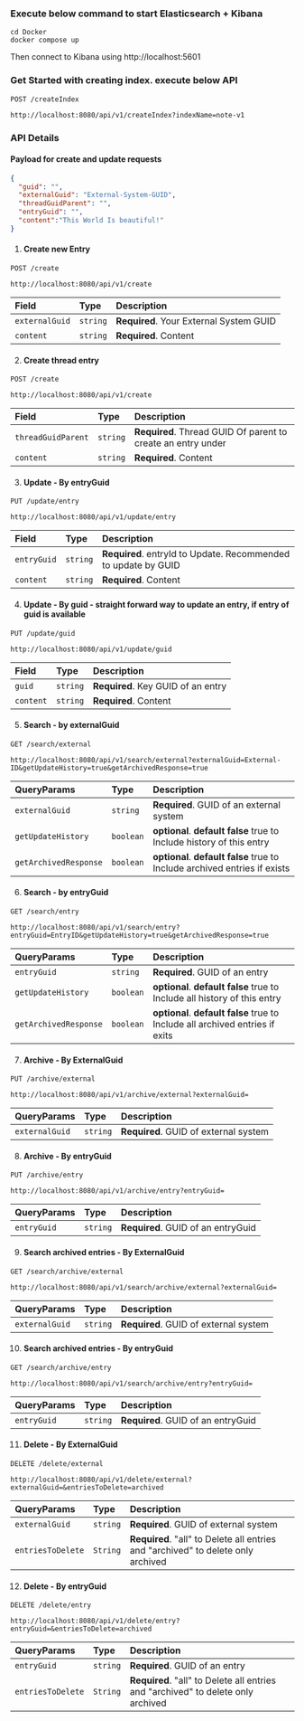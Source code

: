 ### Execute below command to start Elasticsearch + Kibana
    cd Docker
    docker compose up
Then connect to Kibana using http://localhost:5601

### Get Started with creating index. execute below API
  `POST /createIndex`
  ```http
  http://localhost:8080/api/v1/createIndex?indexName=note-v1
  ```

### API Details
  #### Payload for create and update requests
  ```json
  {
    "guid": "",
    "externalGuid": "External-System-GUID",
    "threadGuidParent": "",
    "entryGuid": "",
    "content":"This World Is beautiful!"
  }


  ```
  1. #### Create new Entry
  `POST /create`
  ```http
  http://localhost:8080/api/v1/create
  ```
  | Field          | Type      | Description                             |
  |:---------------|:----------|:----------------------------------------|
  | `externalGuid` | `string`  | **Required**. Your External System GUID |
  | `content`      | `string`  | **Required**. Content                   |


  2. #### Create thread entry
  `POST /create`
  ```http
  http://localhost:8080/api/v1/create
  ```
  | Field              | Type     | Description                                                  |
  |:-------------------|:---------|:-------------------------------------------------------------|
  | `threadGuidParent` | `string` | **Required**. Thread GUID Of parent to create an entry under |
  | `content`          | `string` | **Required**. Content                                        | 


  3. #### Update - By entryGuid
  `PUT /update/entry`
  ```http
  http://localhost:8080/api/v1/update/entry
  ```
  | Field       | Type     | Description                                                    |
  |:------------|:---------|:---------------------------------------------------------------|
  | `entryGuid` | `string` | **Required**. entryId to Update. Recommended to update by GUID |
  | `content`   | `string` | **Required**. Content                                          |


  4. #### Update - By guid - straight forward way to update an entry, if entry of guid is available
  `PUT /update/guid`
  ```http
  http://localhost:8080/api/v1/update/guid
  ```
  | Field     | Type      | Description                        |
  |:----------|:----------|:-----------------------------------|
  | `guid`    | `string`  | **Required**. Key GUID of an entry |
  | `content` | `string`  | **Required**. Content              |


  5. #### Search - by externalGuid
  `GET /search/external`
  ```http
  http://localhost:8080/api/v1/search/external?externalGuid=External-ID&getUpdateHistory=true&getArchivedResponse=true
  ```
  | QueryParams           | Type      | Description                                                                      |
  |:----------------------|:----------|:---------------------------------------------------------------------------------|
  | `externalGuid`        | `string`  | **Required**. GUID of an external system                                         |
  | `getUpdateHistory`    | `boolean` | **optional**. **default false** true to Include history of this entry            |
  | `getArchivedResponse` | `boolean` | **optional**. **default false** true to Include archived entries if exists       |


  6. #### Search - by entryGuid
  `GET /search/entry`
  ```http
  http://localhost:8080/api/v1/search/entry?entryGuid=EntryID&getUpdateHistory=true&getArchivedResponse=true
  ```
  | QueryParams           | Type      | Description                                                                      |
  |:----------------------|:----------|:---------------------------------------------------------------------------------|
  | `entryGuid`           | `string`  | **Required**. GUID of an entry                                                   |
  | `getUpdateHistory`    | `boolean` | **optional**. **default false** true to Include all history of this entry        |
  | `getArchivedResponse` | `boolean` | **optional**. **default false** true to Include all archived entries if exits    |


  7. #### Archive - By ExternalGuid
  `PUT /archive/external`
  ```http
  http://localhost:8080/api/v1/archive/external?externalGuid=
  ```
  | QueryParams    | Type      | Description                            |
  |:---------------|:----------|:---------------------------------------|
  | `externalGuid` | `string`  | **Required**. GUID of external system  |


  8. #### Archive - By entryGuid
  `PUT /archive/entry`
  ```http
  http://localhost:8080/api/v1/archive/entry?entryGuid=
  ```
  | QueryParams | Type     | Description                        |
  |:------------|:---------|:-----------------------------------|
  | `entryGuid` | `string` | **Required**. GUID of an entryGuid |


  9. #### Search archived entries - By ExternalGuid
  `GET /search/archive/external`
  ```http
  http://localhost:8080/api/v1/search/archive/external?externalGuid=
  ```
  | QueryParams    | Type      | Description                            |
  |:---------------|:----------|:---------------------------------------|
  | `externalGuid` | `string`  | **Required**. GUID of external system  |


  10. #### Search archived entries - By entryGuid
  `GET /search/archive/entry`
  ```http
  http://localhost:8080/api/v1/search/archive/entry?entryGuid=
  ```
  | QueryParams | Type     | Description                        |
  |:------------|:---------|:-----------------------------------|
  | `entryGuid` | `string` | **Required**. GUID of an entryGuid |


  11. #### Delete - By ExternalGuid
  `DELETE /delete/external`
  ```http
  http://localhost:8080/api/v1/delete/external?externalGuid=&entriesToDelete=archived
  ```
  | QueryParams       | Type     | Description                                                                      |
  |:------------------|:---------|:---------------------------------------------------------------------------------|
  | `externalGuid`    | `string` | **Required**. GUID of external system                                            |
  | `entriesToDelete` | `String` | **Required**. "all" to Delete all entries and "archived" to delete only archived |


  12. #### Delete - By entryGuid
  `DELETE /delete/entry`
  ```http
  http://localhost:8080/api/v1/delete/entry?entryGuid=&entriesToDelete=archived
  ```
  | QueryParams       | Type       | Description                                                                      |
  |:------------------|:-----------|:---------------------------------------------------------------------------------|
  | `entryGuid`       | `string`   | **Required**. GUID of an entry                                                   |
  | `entriesToDelete` | `String`   | **Required**. "all" to Delete all entries and "archived" to delete only archived |